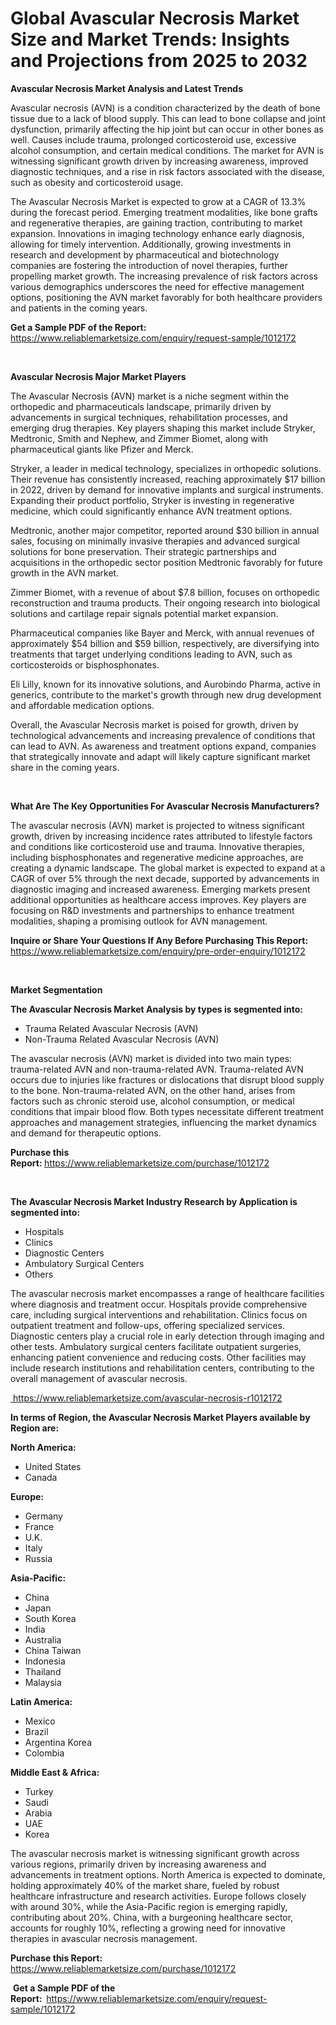 <p><h1>Global Avascular Necrosis Market Size and Market Trends: Insights and Projections from 2025 to 2032</h1></p><p><strong>Avascular Necrosis Market Analysis and Latest Trends</strong></p>
<p><p>Avascular necrosis (AVN) is a condition characterized by the death of bone tissue due to a lack of blood supply. This can lead to bone collapse and joint dysfunction, primarily affecting the hip joint but can occur in other bones as well. Causes include trauma, prolonged corticosteroid use, excessive alcohol consumption, and certain medical conditions. The market for AVN is witnessing significant growth driven by increasing awareness, improved diagnostic techniques, and a rise in risk factors associated with the disease, such as obesity and corticosteroid usage.</p><p>The Avascular Necrosis Market is expected to grow at a CAGR of 13.3% during the forecast period. Emerging treatment modalities, like bone grafts and regenerative therapies, are gaining traction, contributing to market expansion. Innovations in imaging technology enhance early diagnosis, allowing for timely intervention. Additionally, growing investments in research and development by pharmaceutical and biotechnology companies are fostering the introduction of novel therapies, further propelling market growth. The increasing prevalence of risk factors across various demographics underscores the need for effective management options, positioning the AVN market favorably for both healthcare providers and patients in the coming years.</p></p>
<p><strong>Get a Sample PDF of the Report:&nbsp;</strong> <a href="https://www.reliablemarketsize.com/enquiry/request-sample/1012172?utm_campaign=3322&utm_medium=2&utm_source=Github&utm_content=ia&utm_term=16042025&utm_id=avascular-necrosis">https://www.reliablemarketsize.com/enquiry/request-sample/1012172</a></p>
<p>&nbsp;</p>
<p><strong>Avascular Necrosis Major Market Players</strong></p>
<p><p>The Avascular Necrosis (AVN) market is a niche segment within the orthopedic and pharmaceuticals landscape, primarily driven by advancements in surgical techniques, rehabilitation processes, and emerging drug therapies. Key players shaping this market include Stryker, Medtronic, Smith and Nephew, and Zimmer Biomet, along with pharmaceutical giants like Pfizer and Merck.</p><p>Stryker, a leader in medical technology, specializes in orthopedic solutions. Their revenue has consistently increased, reaching approximately $17 billion in 2022, driven by demand for innovative implants and surgical instruments. Expanding their product portfolio, Stryker is investing in regenerative medicine, which could significantly enhance AVN treatment options.</p><p>Medtronic, another major competitor, reported around $30 billion in annual sales, focusing on minimally invasive therapies and advanced surgical solutions for bone preservation. Their strategic partnerships and acquisitions in the orthopedic sector position Medtronic favorably for future growth in the AVN market.</p><p>Zimmer Biomet, with a revenue of about $7.8 billion, focuses on orthopedic reconstruction and trauma products. Their ongoing research into biological solutions and cartilage repair signals potential market expansion.</p><p>Pharmaceutical companies like Bayer and Merck, with annual revenues of approximately $54 billion and $59 billion, respectively, are diversifying into treatments that target underlying conditions leading to AVN, such as corticosteroids or bisphosphonates.</p><p>Eli Lilly, known for its innovative solutions, and Aurobindo Pharma, active in generics, contribute to the market's growth through new drug development and affordable medication options.</p><p>Overall, the Avascular Necrosis market is poised for growth, driven by technological advancements and increasing prevalence of conditions that can lead to AVN. As awareness and treatment options expand, companies that strategically innovate and adapt will likely capture significant market share in the coming years.</p></p>
<p>&nbsp;</p>
<p><strong>What Are The Key Opportunities For Avascular Necrosis Manufacturers?</strong></p>
<p><p>The avascular necrosis (AVN) market is projected to witness significant growth, driven by increasing incidence rates attributed to lifestyle factors and conditions like corticosteroid use and trauma. Innovative therapies, including bisphosphonates and regenerative medicine approaches, are creating a dynamic landscape. The global market is expected to expand at a CAGR of over 5% through the next decade, supported by advancements in diagnostic imaging and increased awareness. Emerging markets present additional opportunities as healthcare access improves. Key players are focusing on R&D investments and partnerships to enhance treatment modalities, shaping a promising outlook for AVN management.</p></p>
<p><strong>Inquire or Share Your Questions If Any Before Purchasing This Report:</strong> <a href="https://www.reliablemarketsize.com/enquiry/pre-order-enquiry/1012172?utm_campaign=3322&utm_medium=2&utm_source=Github&utm_content=ia&utm_term=16042025&utm_id=avascular-necrosis">https://www.reliablemarketsize.com/enquiry/pre-order-enquiry/1012172</a></p>
<p>&nbsp;</p>
<p><strong>Market Segmentation</strong></p>
<p><strong>The Avascular Necrosis Market Analysis by types is segmented into:</strong></p>
<p><ul><li>Trauma Related Avascular Necrosis (AVN)</li><li>Non-Trauma Related Avascular Necrosis (AVN)</li></ul></p>
<p><p>The avascular necrosis (AVN) market is divided into two main types: trauma-related AVN and non-trauma-related AVN. Trauma-related AVN occurs due to injuries like fractures or dislocations that disrupt blood supply to the bone. Non-trauma-related AVN, on the other hand, arises from factors such as chronic steroid use, alcohol consumption, or medical conditions that impair blood flow. Both types necessitate different treatment approaches and management strategies, influencing the market dynamics and demand for therapeutic options.</p></p>
<p><strong>Purchase this Report:&nbsp;</strong><a href="https://www.reliablemarketsize.com/purchase/1012172?utm_campaign=3322&utm_medium=2&utm_source=Github&utm_content=ia&utm_term=16042025&utm_id=avascular-necrosis">https://www.reliablemarketsize.com/purchase/1012172</a></p>
<p>&nbsp;</p>
<p><strong>The Avascular Necrosis Market Industry Research by Application is segmented into:</strong></p>
<p><ul><li>Hospitals</li><li>Clinics</li><li>Diagnostic Centers</li><li>Ambulatory Surgical Centers</li><li>Others</li></ul></p>
<p><p>The avascular necrosis market encompasses a range of healthcare facilities where diagnosis and treatment occur. Hospitals provide comprehensive care, including surgical interventions and rehabilitation. Clinics focus on outpatient treatment and follow-ups, offering specialized services. Diagnostic centers play a crucial role in early detection through imaging and other tests. Ambulatory surgical centers facilitate outpatient surgeries, enhancing patient convenience and reducing costs. Other facilities may include research institutions and rehabilitation centers, contributing to the overall management of avascular necrosis.</p></p>
<p><a href="https://www.reliablemarketsize.com/avascular-necrosis-r1012172?utm_campaign=3322&utm_medium=2&utm_source=Github&utm_content=ia&utm_term=16042025&utm_id=avascular-necrosis">&nbsp;https://www.reliablemarketsize.com/avascular-necrosis-r1012172</a></p>
<p><strong>In terms of Region, the Avascular Necrosis Market Players available by Region are:</strong></p>
<p>
    <p> <strong> North America: </strong>
        <ul>
            <li>United States</li>
            <li>Canada</li>
        </ul>
        </p> 
    <p> <strong> Europe: </strong>
        <ul>
            <li>Germany</li>
            <li>France</li>
            <li>U.K.</li>
            <li>Italy</li>
            <li>Russia</li>
        </ul>
        </p> 
    <p> <strong> Asia-Pacific: </strong>
        <ul>
            <li>China</li>
            <li>Japan</li>
            <li>South Korea</li>
            <li>India</li>
            <li>Australia</li>
            <li>China Taiwan</li>
            <li>Indonesia</li>
            <li>Thailand</li>
            <li>Malaysia</li>
        </ul>
        </p> 
    <p> <strong> Latin America: </strong>
        <ul>
            <li>Mexico</li>
            <li>Brazil</li>
            <li>Argentina Korea</li>
            <li>Colombia</li>
        </ul>
        </p> 
    <p> <strong> Middle East & Africa: </strong>
        <ul>
            <li>Turkey</li>
            <li>Saudi</li>
            <li>Arabia</li>
            <li>UAE</li>
            <li>Korea</li>
        </ul>
    </p>
    </p>
<p><p>The avascular necrosis market is witnessing significant growth across various regions, primarily driven by increasing awareness and advancements in treatment options. North America is expected to dominate, holding approximately 40% of the market share, fueled by robust healthcare infrastructure and research activities. Europe follows closely with around 30%, while the Asia-Pacific region is emerging rapidly, contributing about 20%. China, with a burgeoning healthcare sector, accounts for roughly 10%, reflecting a growing need for innovative therapies in avascular necrosis management.</p></p>
<p><strong>Purchase this Report: </strong><a href="https://www.reliablemarketsize.com/purchase/1012172?utm_campaign=3322&utm_medium=2&utm_source=Github&utm_content=ia&utm_term=16042025&utm_id=avascular-necrosis">https://www.reliablemarketsize.com/purchase/1012172</a></p>
<p>&nbsp;<strong>Get a Sample PDF of the Report:&nbsp;&nbsp;</strong><a href="https://www.reliablemarketsize.com/enquiry/request-sample/1012172?utm_campaign=3322&utm_medium=2&utm_source=Github&utm_content=ia&utm_term=16042025&utm_id=avascular-necrosis">https://www.reliablemarketsize.com/enquiry/request-sample/1012172</a></p>
<p><strong></strong></p>
<p><p></p><p></p><p></p></p>